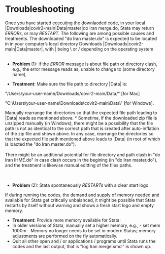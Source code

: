 # Troubleshooting


Once you have started ececuting the downlaoded code, in your local |Downloads|covir2-main|Data|master|do Iran merge.do, Stata may return *ERRORs*, or may *RESTART*. The following are among possible causes and treatments. The downloaded "do Iran master.do" is expected to be located in in your computer’s local directory Downloads |Downloads|covir2-main|Data|master|, with | being \ or / depending on the operating system. 
<br/><br/>
* **Problem** (1): If the *ERROR* message is about file path or directory clash, e.g., the error message reads as, unable to change to (some directory name), 

* **Treatment**: Make sure the file path to directory |Data| is: 

"/Users/your-user-name/Downloads/covir2-main/Data/" [for Mac]

"C:\Users\your-user-name\Downloads\covir2-main\Data\\" [for Windows].

Manually rearrange the directories so that the expected file path leading to |Data| reads as mentioned above. 
*
Sometime, if the downloaded zip file is unzipped manually (in Windows), there might be a possibility that the file path is not as identical to the correct path that is created after auto-inflation of the zip file and shown above. In any case, rearrange the directories so that the expected file path mentioned above leads to |Data| (in root of which is loacted the "do Iran master.do").
<br/><br/>
There might be an additional potential for file directory and path clash in "do Iran IHME.do" in case clash occurs in the begining (in "do Iran master.do"), and the treatment is likewise manual editting of the files paths.  
<br/><br/>

* **Problem** (2): Stata spontaneously *RESTARTs* with a clear start logo. 

If during running the codes, the demand and supply of memory needed and available for Stata get critically unbalanced, it might be possible that Stata restarts by itself without warning and shows a fresh start logo and empty memory. 
- **Treatment**: Provide more memory available for Stata:
- In older versions of Stata, manually set a higher memory, e.g., - set mem 1000m-. Memory no longer needs to be set in modern Statas; memory adjustments are performed on the fly automatically.
- Quit all other open and / or applications / programs until Stata runs the codes and the last output, that is "log Iran merge.smcl" is shown up. 



